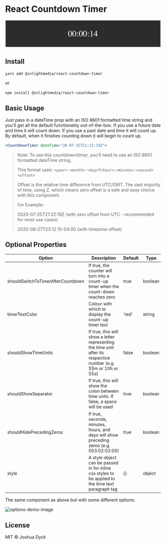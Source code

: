 # React Countdown Timer

![demo-image](./README-DEMO.gif)

## Install

`yarn add @inlightmedia/react-countdown-timer`

or

`npm install @inlightmedia/react-countdown-timer`

## Basic Usage

Just pass in a dateTime prop with an ISO 8601 formatted time string and you'll get all the default functionality out-of-the-box. If you use a future date and time it will count down. If you use a past date and time it will count up. By default, when it finishes counting down it will begin to count up.

```jsx
<CountDownTimer dateTime="20-07-25T21:22:19Z">
```

> Note: To use this countdown/timer, you'll need to use an ISO 8601 formatted dateTime string.
>
> This format uses: `<year>-<month>-<day>T<hour>:<minute>:<second><offset>`
>
> Offset is the relative time difference from UTC/GMT. The vast majority of time, using Z, which means zero offset is a safe and easy choice with this component.
> 
> For Example:
>
> 2020-07-25T21:22:19Z (with zero offset from UTC - recommended for most use cases)
>
> 2020-08-27T23:12:15-04:00 (with timezone offset)

## Optional Properties

| Option                              | Description                                                                                                      | Default | Type    |
|-------------------------------------|------------------------------------------------------------------------------------------------------------------|---------|---------|
| shouldSwitchToTimerAfterCountdown   | If true, the counter will turn into a count-up timer when the count-down reaches zero                            | true    | boolean |
| timerTextColor                      | Colour with which to display the count-up timer text                                                             | 'red'   | string  |
| shouldShowTimeUnits                 | If true, this will show a letter representing the time unit after its respective number (e.g. 55m or 10h or 55s) | false   | boolean |
| shouldShowSeparator                 | If true, this will show the colon between time units. If false, a space will be used                             | true    | boolean |
| shouldHidePrecedingZeros            | If true, seconds, minutes, hours, and days will show preceding zeros (e.g. 003:02:02:05)                         | true    | boolean |
| style                               | A style object can be passed in for inline css styles to be applied to the time text paragraph tag               | {}      | object  |

The same component as above but with some different options:

![options-demo-image](./README-OPTION-DEMO.gif)

## License

MIT © Joshua Dyck
